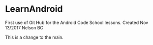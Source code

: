 # LearnAndroid
First use of Git Hub for the Android Code School lessons.
Created Nov 13/2017 Nelson BC

This is a change to the main.
